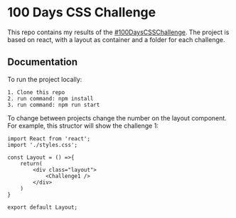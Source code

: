 
# 100 Days CSS Challenge

This repo contains my results of the [#100DaysCSSChallenge](https://100dayscss.com/days/1/).
The project is based on react, with a layout as container and
a folder for each challenge. 




## Documentation

To run the project locally:

    1. Clone this repo
    2. run command: npm install
    3. run command: npm run start

To change between projects change the number on the layout component.
For example, this structor will show the challenge 1:

```
import React from 'react';
import './styles.css';

const Layout = () =>{
    return(
        <div class="layout">
            <Challenge1 />
        </div>
    )
}

export default Layout;
```

